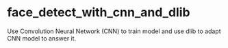 # face_detect_with_cnn_and_dlib
Use Convolution Neural Network (CNN) to train model and use dlib to adapt CNN model to answer it.

